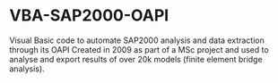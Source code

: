 # VBA-SAP2000-OAPI
Visual Basic code to automate SAP2000 analysis and data extraction through its OAPI
Created in 2009 as part of a MSc project and used to analyse and export results of over 20k models (finite element bridge analysis).
